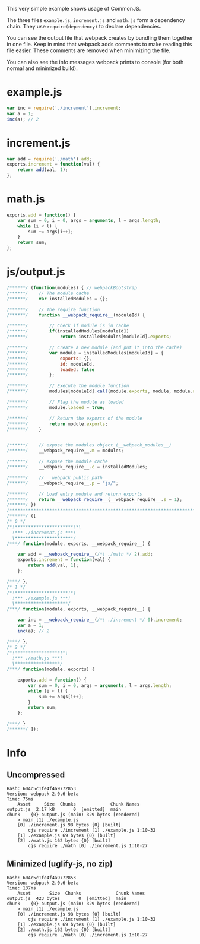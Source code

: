 This very simple example shows usage of CommonJS.

The three files `example.js`, `increment.js` and `math.js` form a dependency chain. They use `require(dependency)` to declare dependencies.

You can see the output file that webpack creates by bundling them together in one file. Keep in mind that webpack adds comments to make reading this file easier. These comments are removed when minimizing the file.

You can also see the info messages webpack prints to console (for both normal and minimized build).

# example.js

``` javascript
var inc = require('./increment').increment;
var a = 1;
inc(a); // 2
```

# increment.js

``` javascript
var add = require('./math').add;
exports.increment = function(val) {
    return add(val, 1);
};
```

# math.js

``` javascript
exports.add = function() {
    var sum = 0, i = 0, args = arguments, l = args.length;
    while (i < l) {
        sum += args[i++];
    }
    return sum;
};
```

# js/output.js

``` javascript
/******/ (function(modules) { // webpackBootstrap
/******/ 	// The module cache
/******/ 	var installedModules = {};

/******/ 	// The require function
/******/ 	function __webpack_require__(moduleId) {

/******/ 		// Check if module is in cache
/******/ 		if(installedModules[moduleId])
/******/ 			return installedModules[moduleId].exports;

/******/ 		// Create a new module (and put it into the cache)
/******/ 		var module = installedModules[moduleId] = {
/******/ 			exports: {},
/******/ 			id: moduleId,
/******/ 			loaded: false
/******/ 		};

/******/ 		// Execute the module function
/******/ 		modules[moduleId].call(module.exports, module, module.exports, __webpack_require__);

/******/ 		// Flag the module as loaded
/******/ 		module.loaded = true;

/******/ 		// Return the exports of the module
/******/ 		return module.exports;
/******/ 	}


/******/ 	// expose the modules object (__webpack_modules__)
/******/ 	__webpack_require__.m = modules;

/******/ 	// expose the module cache
/******/ 	__webpack_require__.c = installedModules;

/******/ 	// __webpack_public_path__
/******/ 	__webpack_require__.p = "js/";

/******/ 	// Load entry module and return exports
/******/ 	return __webpack_require__(__webpack_require__.s = 1);
/******/ })
/************************************************************************/
/******/ ([
/* 0 */
/*!**********************!*\
  !*** ./increment.js ***!
  \**********************/
/***/ function(module, exports, __webpack_require__) {

	var add = __webpack_require__(/*! ./math */ 2).add;
	exports.increment = function(val) {
	    return add(val, 1);
	};

/***/ },
/* 1 */
/*!********************!*\
  !*** ./example.js ***!
  \********************/
/***/ function(module, exports, __webpack_require__) {

	var inc = __webpack_require__(/*! ./increment */ 0).increment;
	var a = 1;
	inc(a); // 2

/***/ },
/* 2 */
/*!*****************!*\
  !*** ./math.js ***!
  \*****************/
/***/ function(module, exports) {

	exports.add = function() {
	    var sum = 0, i = 0, args = arguments, l = args.length;
	    while (i < l) {
	        sum += args[i++];
	    }
	    return sum;
	};

/***/ }
/******/ ]);
```

# Info

## Uncompressed

```
Hash: 604c5c1fe4f4a9772853
Version: webpack 2.0.6-beta
Time: 75ms
    Asset     Size  Chunks             Chunk Names
output.js  2.17 kB       0  [emitted]  main
chunk    {0} output.js (main) 329 bytes [rendered]
    > main [1] ./example.js 
    [0] ./increment.js 98 bytes {0} [built]
        cjs require ./increment [1] ./example.js 1:10-32
    [1] ./example.js 69 bytes {0} [built]
    [2] ./math.js 162 bytes {0} [built]
        cjs require ./math [0] ./increment.js 1:10-27
```

## Minimized (uglify-js, no zip)

```
Hash: 604c5c1fe4f4a9772853
Version: webpack 2.0.6-beta
Time: 137ms
    Asset       Size  Chunks             Chunk Names
output.js  423 bytes       0  [emitted]  main
chunk    {0} output.js (main) 329 bytes [rendered]
    > main [1] ./example.js 
    [0] ./increment.js 98 bytes {0} [built]
        cjs require ./increment [1] ./example.js 1:10-32
    [1] ./example.js 69 bytes {0} [built]
    [2] ./math.js 162 bytes {0} [built]
        cjs require ./math [0] ./increment.js 1:10-27
```